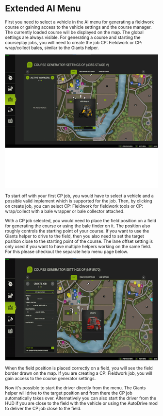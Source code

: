 # Extended AI Menu


First you need to select a vehicle in the AI menu for generating a fieldwork course or gaining access to the vehicle settings and the course manager.
The currently loaded course will be displayed on the map.
The global settings are always visible.
For generating a course and starting the courseplay jobs, you will need to create the job CP: Fieldwork or CP: wrap/collect bales, similar to the Giants helper.


![Image](https://raw.githubusercontent.com/Jan2903/CourseplayHelp/refs/heads/main/translation_data/startjobmenuhelp_0_0_1024_895.png)


To start off with your first CP job, you would have to select a vehicle and a possible valid implement which is supported for the job.
Then, by clicking on create job, you can select CP: Fieldwork for fieldwork tools or CP: wrap/collect
with a bale wrapper or bale collector attached.



With a CP job selected, you would need to place the field position on a field for generating the course or using the bale finder on it.
The position also roughly controls the starting point of your course.
If you want to use the Giants helper to drive to the field, then you also need to set the target position close to the starting point of the course.
The lane offset setting is only used if you want to have multiple helpers working on the same field. For this please checkout the separate help menu page below.


![Image](https://raw.githubusercontent.com/Jan2903/CourseplayHelp/refs/heads/main/translation_data/readyjobmenuhelp_0_0_765_510.png)


When the field position is placed correctly on a field, you will see the field border drawn on the map.
If you are creating a CP: Fieldwork job, you will gain access to the course generator settings. 



Now it's possible to start the driver directly from the menu. The Giants helper will drive to the target position and from there the CP job automatically takes over.
Alternatively you can also start the driver from the HUD if you are close to the field with the vehicle or using the AutoDrive mod to deliver the CP job close to the field.


